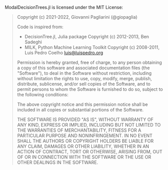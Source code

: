 ModalDecisionTrees.jl is licensed under the MIT License:

> Copyright (c) 2021-2022, Giovanni Pagliarini (@giopaglia)
> 
> Code is inspired from:
> - DecisionTree.jl, Julia package
> 	Copyright (c) 2012-2013, Ben Sadeghi
> - MILK, Python Machine Learning Toolkit
> 	Copyright (c) 2008-2011, Luis Pedro Coelho <luis@luispedro.org>
> 
>
> Permission is hereby granted, free of charge, to any person obtaining
> a copy of this software and associated documentation files (the
> "Software"), to deal in the Software without restriction, including
> without limitation the rights to use, copy, modify, merge, publish,
> distribute, sublicense, and/or sell copies of the Software, and to
> permit persons to whom the Software is furnished to do so, subject to
> the following conditions:
>
> The above copyright notice and this permission notice shall be
> included in all copies or substantial portions of the Software.
>
> THE SOFTWARE IS PROVIDED "AS IS", WITHOUT WARRANTY OF ANY KIND,
> EXPRESS OR IMPLIED, INCLUDING BUT NOT LIMITED TO THE WARRANTIES OF
> MERCHANTABILITY, FITNESS FOR A PARTICULAR PURPOSE AND
> NONINFRINGEMENT. IN NO EVENT SHALL THE AUTHORS OR COPYRIGHT HOLDERS BE
> LIABLE FOR ANY CLAIM, DAMAGES OR OTHER LIABILITY, WHETHER IN AN ACTION
> OF CONTRACT, TORT OR OTHERWISE, ARISING FROM, OUT OF OR IN CONNECTION
> WITH THE SOFTWARE OR THE USE OR OTHER DEALINGS IN THE SOFTWARE.

